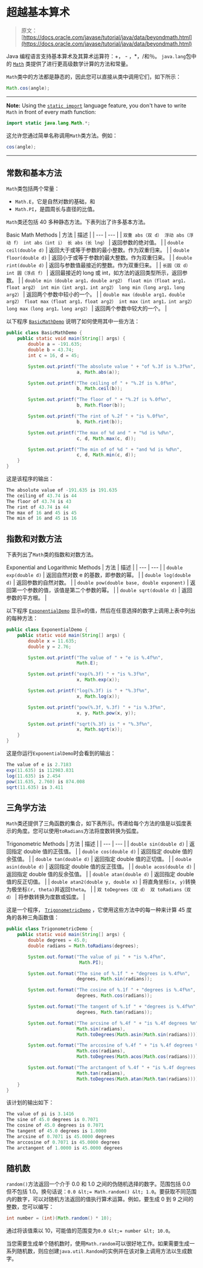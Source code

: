 # 超越基本算术

> 原文： [https://docs.oracle.com/javase/tutorial/java/data/beyondmath.html](https://docs.oracle.com/javase/tutorial/java/data/beyondmath.html)

Java 编程语言支持基本算术及其算术运算符：+， - ，*，/和％。 `java.lang`包中的 [`Math`](https://docs.oracle.com/javase/8/docs/api/java/lang/Math.html) 类提供了进行更高级数学计算的方法和常量。

`Math`类中的方法都是静态的，因此您可以直接从类中调用它们，如下所示：

```java
Math.cos(angle);

```

* * *

**Note:** Using the [`static import`](../package/usepkgs.html#staticimport) language feature, you don't have to write `Math` in front of every math function:

```java
import static java.lang.Math.*;

```

这允许您通过简单名称调用`Math`类方法。例如：

```java
cos(angle);

```

* * *

## 常数和基本方法

`Math`类包括两个常量：

*   `Math.E`，它是自然对数的基础，和
*   `Math.PI`，是圆周长与直径的比值。

`Math`类还包括 40 多种静态方法。下表列出了许多基本方法。

Basic Math Methods
| 方法 | 描述 |
| --- | --- |
| `双重 abs（双 d）
浮动 abs（浮动 f）
int abs（int i）
长 abs（长 lng）` | 返回参数的绝对值。 |
| `double ceil(double d)` | 返回大于或等于参数的最小整数。作为双重归来。 |
| `double floor(double d)` | 返回小于或等于参数的最大整数。作为双重归来。 |
| `double rint(double d)` | 返回与参数值最接近的整数。作为双重归来。 |
| `长圆（双 d）
int 圆（浮点 f）` | 返回最接近的 long 或 int，如方法的返回类型所示，返回参数。 |
| `double min（double arg1，double arg2）
float min（float arg1，float arg2）
int min（int arg1，int arg2）
long min（long arg1，long arg2）` | 返回两个参数中较小的一个。 |
| `double max（double arg1，double arg2）
float max（float arg1，float arg2）
int max（int arg1，int arg2）
long max（long arg1，long arg2）` | 返回两个参数中较大的一个。 |

以下程序 [`BasicMathDemo`](examples/BasicMathDemo.java) 说明了如何使用其中一些方法：

```java
public class BasicMathDemo {
    public static void main(String[] args) {
        double a = -191.635;
        double b = 43.74;
        int c = 16, d = 45;

        System.out.printf("The absolute value " + "of %.3f is %.3f%n", 
                          a, Math.abs(a));

        System.out.printf("The ceiling of " + "%.2f is %.0f%n", 
                          b, Math.ceil(b));

        System.out.printf("The floor of " + "%.2f is %.0f%n", 
                          b, Math.floor(b));

        System.out.printf("The rint of %.2f " + "is %.0f%n", 
                          b, Math.rint(b));

        System.out.printf("The max of %d and " + "%d is %d%n",
                          c, d, Math.max(c, d));

        System.out.printf("The min of of %d " + "and %d is %d%n",
                          c, d, Math.min(c, d));
    }
}

```

这是该程序的输出：

```java
The absolute value of -191.635 is 191.635
The ceiling of 43.74 is 44
The floor of 43.74 is 43
The rint of 43.74 is 44
The max of 16 and 45 is 45
The min of 16 and 45 is 16

```

## 指数和对数方法

下表列出了`Math`类的指数和对数方法。

Exponential and Logarithmic Methods
| 方法 | 描述 |
| --- | --- |
| `double exp(double d)` | 返回自然对数 e 的基数，即参数的幂。 |
| `double log(double d)` | 返回参数的自然对数。 |
| `double pow(double base, double exponent)` | 返回第一个参数的值，该值是第二个参数的幂。 |
| `double sqrt(double d)` | 返回参数的平方根。 |

以下程序 [`ExponentialDemo`](examples/ExponentialDemo.java) 显示`e`的值，然后在任意选择的数字上调用上表中列出的每种方法：

```java
public class ExponentialDemo {
    public static void main(String[] args) {
        double x = 11.635;
        double y = 2.76;

        System.out.printf("The value of " + "e is %.4f%n",
                          Math.E);

        System.out.printf("exp(%.3f) " + "is %.3f%n",
                          x, Math.exp(x));

        System.out.printf("log(%.3f) is " + "%.3f%n",
                          x, Math.log(x));

        System.out.printf("pow(%.3f, %.3f) " + "is %.3f%n",
                          x, y, Math.pow(x, y));

        System.out.printf("sqrt(%.3f) is " + "%.3f%n",
                          x, Math.sqrt(x));
    }
}

```

这是你运行`ExponentialDemo`时会看到的输出：

```java
The value of e is 2.7183
exp(11.635) is 112983.831
log(11.635) is 2.454
pow(11.635, 2.760) is 874.008
sqrt(11.635) is 3.411

```

## 三角学方法

`Math`类还提供了三角函数的集合，如下表所示。传递给每个方法的值是以弧度表示的角度。您可以使用`toRadians`方法将度数转换为弧度。

Trigonometric Methods
| 方法 | 描述 |
| --- | --- |
| `double sin(double d)` | 返回指定 double 值的正弦值。 |
| `double cos(double d)` | 返回指定 double 值的余弦值。 |
| `double tan(double d)` | 返回指定 double 值的正切值。 |
| `double asin(double d)` | 返回指定 double 值的反正弦值。 |
| `double acos(double d)` | 返回指定 double 值的反余弦值。 |
| `double atan(double d)` | 返回指定 double 值的反正切值。 |
| `double atan2(double y, double x)` | 将直角坐标`(x, y)`转换为极坐标`(r, theta)`并返回`theta`。 |
| `双 toDegrees（双 d）
双 toRadians（双 d）` | 将参数转换为度数或弧度。 |

这是一个程序， [`TrigonometricDemo`](examples/TrigonometricDemo.java) ，它使用这些方法中的每一种来计算 45 度角的各种三角函数值：

```java
public class TrigonometricDemo {
    public static void main(String[] args) {
        double degrees = 45.0;
        double radians = Math.toRadians(degrees);

        System.out.format("The value of pi " + "is %.4f%n",
                           Math.PI);

        System.out.format("The sine of %.1f " + "degrees is %.4f%n",
                          degrees, Math.sin(radians));

        System.out.format("The cosine of %.1f " + "degrees is %.4f%n",
                          degrees, Math.cos(radians));

        System.out.format("The tangent of %.1f " + "degrees is %.4f%n",
                          degrees, Math.tan(radians));

        System.out.format("The arcsine of %.4f " + "is %.4f degrees %n", 
                          Math.sin(radians), 
                          Math.toDegrees(Math.asin(Math.sin(radians))));

        System.out.format("The arccosine of %.4f " + "is %.4f degrees %n", 
                          Math.cos(radians),  
                          Math.toDegrees(Math.acos(Math.cos(radians))));

        System.out.format("The arctangent of %.4f " + "is %.4f degrees %n", 
                          Math.tan(radians), 
                          Math.toDegrees(Math.atan(Math.tan(radians))));
    }
}

```

该计划的输出如下：

```java
The value of pi is 3.1416
The sine of 45.0 degrees is 0.7071
The cosine of 45.0 degrees is 0.7071
The tangent of 45.0 degrees is 1.0000
The arcsine of 0.7071 is 45.0000 degrees
The arccosine of 0.7071 is 45.0000 degrees
The arctangent of 1.0000 is 45.0000 degrees

```

## 随机数

`random()`方法返回一个介于 0.0 和 1.0 之间的伪随机选择的数字。范围包括 0.0 但不包括 1.0。换句话说：`0.0 &lt;= Math.random() &lt; 1.0`。要获取不同范围内的数字，可以对随机方法返回的值执行算术运算。例如，要生成 0 到 9 之间的整数，您可以编写：

```java
int number = (int)(Math.random() * 10);

```

通过将该值乘以 10，可能值的范围变为`0.0 &lt;= number &lt; 10.0`。

当您需要生成单个随机数时，使用`Math.random`可以很好地工作。如果需要生成一系列随机数，则应创建`java.util.Random`的实例并在该对象上调用方法以生成数字。